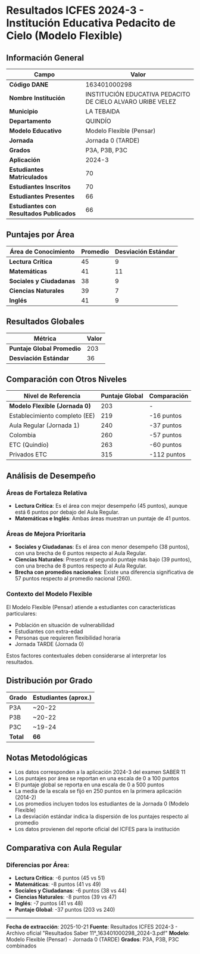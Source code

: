 # Resultados ICFES 2024-3 - Institución Educativa Pedacito de Cielo (Modelo Flexible)

## Información General

| Campo | Valor |
|-------|-------|
| **Código DANE** | 163401000298 |
| **Nombre Institución** | INSTITUCIÓN EDUCATIVA PEDACITO DE CIELO ALVARO URIBE VELEZ |
| **Municipio** | LA TEBAIDA |
| **Departamento** | QUINDÍO |
| **Modelo Educativo** | Modelo Flexible (Pensar) |
| **Jornada** | Jornada 0 (TARDE) |
| **Grados** | P3A, P3B, P3C |
| **Aplicación** | 2024-3 |
| **Estudiantes Matriculados** | 70 |
| **Estudiantes Inscritos** | 70 |
| **Estudiantes Presentes** | 66 |
| **Estudiantes con Resultados Publicados** | 66 |

## Puntajes por Área

| Área de Conocimiento | Promedio | Desviación Estándar |
|---------------------|----------|---------------------|
| **Lectura Crítica** | 45 | 9 |
| **Matemáticas** | 41 | 11 |
| **Sociales y Ciudadanas** | 38 | 9 |
| **Ciencias Naturales** | 39 | 7 |
| **Inglés** | 41 | 9 |

## Resultados Globales

| Métrica | Valor |
|---------|-------|
| **Puntaje Global Promedio** | 203 |
| **Desviación Estándar** | 36 |

## Comparación con Otros Niveles

| Nivel de Referencia | Puntaje Global | Comparación |
|---------------------|----------------|-------------|
| **Modelo Flexible (Jornada 0)** | 203 | - |
| Establecimiento completo (EE) | 219 | -16 puntos |
| Aula Regular (Jornada 1) | 240 | -37 puntos |
| Colombia | 260 | -57 puntos |
| ETC (Quindío) | 263 | -60 puntos |
| Privados ETC | 315 | -112 puntos |

## Análisis de Desempeño

### Áreas de Fortaleza Relativa
- **Lectura Crítica**: Es el área con mejor desempeño (45 puntos), aunque está 6 puntos por debajo del Aula Regular.
- **Matemáticas e Inglés**: Ambas áreas muestran un puntaje de 41 puntos.

### Áreas de Mejora Prioritaria
- **Sociales y Ciudadanas**: Es el área con menor desempeño (38 puntos), con una brecha de 6 puntos respecto al Aula Regular.
- **Ciencias Naturales**: Presenta el segundo puntaje más bajo (39 puntos), con una brecha de 8 puntos respecto al Aula Regular.
- **Brecha con promedios nacionales**: Existe una diferencia significativa de 57 puntos respecto al promedio nacional (260).

### Contexto del Modelo Flexible
El Modelo Flexible (Pensar) atiende a estudiantes con características particulares:
- Población en situación de vulnerabilidad
- Estudiantes con extra-edad
- Personas que requieren flexibilidad horaria
- Jornada TARDE (Jornada 0)

Estos factores contextuales deben considerarse al interpretar los resultados.

## Distribución por Grado

| Grado | Estudiantes (aprox.) |
|-------|---------------------|
| P3A | ~20-22 |
| P3B | ~20-22 |
| P3C | ~19-24 |
| **Total** | **66** |

## Notas Metodológicas

- Los datos corresponden a la aplicación 2024-3 del examen SABER 11
- Los puntajes por área se reportan en una escala de 0 a 100 puntos
- El puntaje global se reporta en una escala de 0 a 500 puntos
- La media de la escala se fijó en 250 puntos en la primera aplicación (2014-2)
- Los promedios incluyen todos los estudiantes de la Jornada 0 (Modelo Flexible)
- La desviación estándar indica la dispersión de los puntajes respecto al promedio
- Los datos provienen del reporte oficial del ICFES para la institución

## Comparativa con Aula Regular

### Diferencias por Área:
- **Lectura Crítica**: -6 puntos (45 vs 51)
- **Matemáticas**: -8 puntos (41 vs 49)
- **Sociales y Ciudadanas**: -6 puntos (38 vs 44)
- **Ciencias Naturales**: -8 puntos (39 vs 47)
- **Inglés**: -7 puntos (41 vs 48)
- **Puntaje Global**: -37 puntos (203 vs 240)

---

**Fecha de extracción**: 2025-10-21
**Fuente**: Resultados ICFES 2024-3 - Archivo oficial "Resultados Saber 11°_163401000298_2024-3.pdf"
**Modelo**: Modelo Flexible (Pensar) - Jornada 0 (TARDE)
**Grados**: P3A, P3B, P3C combinados

